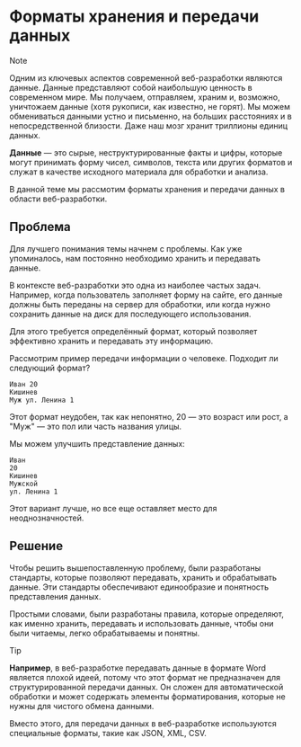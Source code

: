 # Форматы хранения и передачи данных

> [!NOTE]
> Одним из ключевых аспектов современной веб-разработки являются данные. Данные представляют собой наибольшую ценность в современном мире. Мы получаем, отправляем, храним и, возможно, уничтожаем данные (хотя рукописи, как известно, не горят). Мы можем обмениваться данными устно и письменно, на больших расстояниях и в непосредственной близости. Даже наш мозг хранит триллионы единиц данных.

**Данные** — это сырые, неструктурированные факты и цифры, которые могут принимать форму чисел, символов, текста или других форматов и служат в качестве исходного материала для обработки и анализа.

В данной теме мы рассмотим форматы хранения и передачи данных в области веб-разработки.

## Проблема

Для лучшего понимания темы начнем с проблемы. Как уже упоминалось, нам постоянно необходимо хранить и передавать данные.

В контексте веб-разработки это одна из наиболее частых задач. Например, когда пользователь заполняет форму на сайте, его данные должны быть переданы на сервер для обработки, или когда нужно сохранить данные на диск для последующего использования.

Для этого требуется определённый формат, который позволяет эффективно хранить и передавать эту информацию.

Рассмотрим пример передачи информации о человеке. Подходит ли следующий формат?

```
Иван 20
Кишинев
Муж ул. Ленина 1
```

Этот формат неудобен, так как непонятно, 20 — это возраст или рост, а "Муж" — это пол или часть названия улицы.

Мы можем улучшить представление данных:

```
Иван
20
Кишинев
Мужской
ул. Ленина 1
```

Этот вариант лучше, но все еще оставляет место для неоднозначностей.

## Решение

Чтобы решить вышепоставленную проблему, были разработаны стандарты, которые позволяют передавать, хранить и обрабатывать  данные. Эти стандарты обеспечивают единообразие и понятность представления данных.

Простыми словами, были разработаны правила, которые определяют, как именно хранить, передавать и использовать данные, чтобы они были читаемы, легко обрабатываемы и понятны.

> [!TIP]
> **Например**, в веб-разработке передавать данные в формате Word является плохой идеей, потому что этот формат не предназначен для структурированной передачи данных. Он сложен для автоматической обработки и может содержать элементы форматирования, которые не нужны для чистого обмена данными.

Вместо этого, для передачи данных в веб-разработке используются специальные форматы, такие как JSON, XML, CSV.
